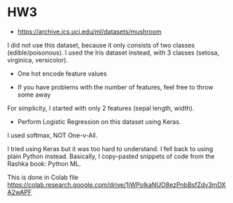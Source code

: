 # HW3

- https://archive.ics.uci.edu/ml/datasets/mushroom

I did not use this dataset, because it only consists of two classes (edible/poisonous).
I used the Iris dataset instead, with 3 classes (setosa, virginica, versicolor).

- One hot encode feature values

- If you have problems with the number of features, feel free to throw some away

For simplicity, I started with only 2 features (sepal length, width).

- Perform Logistic Regression on this dataset using Keras.

I used softmax, NOT One-v-All.

I tried using Keras but it was too hard to understand. I fell back to using plain Python instead.
Basically, I copy-pasted snippets of code from the Rashka book: Python ML. 

This is done in Colab file 
https://colab.research.google.com/drive/1jWPolkaNUO8ezPnbBsfZdv3mDXA2wAPF
